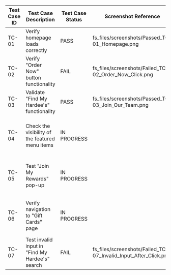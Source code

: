 | Test Case ID | Test Case Description                               | Test Case Status | Screenshot Reference                              | Error Description                               |
|--------------|----------------------------------------------------|------------------|-------------------------------------------------|------------------------------------------------|
| TC-01        | Verify homepage loads correctly                     | PASS             | fs_files/screenshots/Passed_TC-01_Homepage.png | None                                           |
| TC-02        | Verify "Order Now" button functionality             | FAIL             | fs_files/screenshots/Failed_TC-02_Order_Now_Click.png | Button not visible after multiple attempts.  |
| TC-03        | Validate "Find My Hardee's" functionality          | PASS             | fs_files/screenshots/Passed_TC-03_Join_Our_Team.png | None                                           |
| TC-04        | Check the visibility of the featured menu items     | IN PROGRESS      |                                                 | Not executed due to timeout on previous cases.
| TC-05        | Test "Join My Rewards" pop-up                      | IN PROGRESS      |                                                 | Not executed due to timeout on previous cases.
| TC-06        | Verify navigation to "Gift Cards" page             | IN PROGRESS      |                                                 | Not executed due to timeout on previous cases.
| TC-07        | Test invalid input in "Find My Hardee's" search | FAIL             | fs_files/screenshots/Failed_TC-07_Invalid_Input_After_Click.png | Input field not found or visible.             |